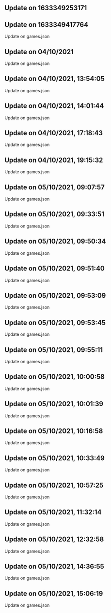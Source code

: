 ## Update on 1633349253171

## Update on 1633349417764

Update on games.json

## Update on 04/10/2021

Update on games.json

## Update on 04/10/2021, 13:54:05

Update on games.json

## Update on 04/10/2021, 14:01:44

Update on games.json

## Update on 04/10/2021, 17:18:43

Update on games.json

## Update on 04/10/2021, 19:15:32

Update on games.json

## Update on 05/10/2021, 09:07:57

Update on games.json

## Update on 05/10/2021, 09:33:51

Update on games.json

## Update on 05/10/2021, 09:50:34

Update on games.json

## Update on 05/10/2021, 09:51:40

Update on games.json

## Update on 05/10/2021, 09:53:09

Update on games.json

## Update on 05/10/2021, 09:53:45

Update on games.json

## Update on 05/10/2021, 09:55:11

Update on games.json

## Update on 05/10/2021, 10:00:58

Update on games.json

## Update on 05/10/2021, 10:01:39

Update on games.json

## Update on 05/10/2021, 10:16:58

Update on games.json

## Update on 05/10/2021, 10:33:49

Update on games.json

## Update on 05/10/2021, 10:57:25

Update on games.json

## Update on 05/10/2021, 11:32:14

Update on games.json

## Update on 05/10/2021, 12:32:58

Update on games.json

## Update on 05/10/2021, 14:36:55

Update on games.json

## Update on 05/10/2021, 15:06:19

Update on games.json

